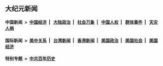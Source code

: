 ## 大纪元新闻

#### 中国新闻 &nbsp;>&nbsp; [中国经济](indexes/ncid283/README.md?08091245) &nbsp;| &nbsp; [大陆政治](indexes/ncid277/README.md?08091245) &nbsp;| &nbsp; [社会万象](indexes/ncid282/README.md?08091245) &nbsp;| &nbsp; [中国人权](indexes/ncid278/README.md?08091245) &nbsp;| &nbsp; [群体事件](indexes/ncid279/README.md?08091245) &nbsp;| &nbsp; [天灾人祸](indexes/ncid280/README.md?08091245)

#### 国际新闻 &nbsp;>&nbsp; [美中关系](indexes/nf1412576/README.md?08091245) &nbsp;| &nbsp; [台湾新闻](indexes/ncid1349361/README.md?08091245) &nbsp;| &nbsp; [香港新闻](indexes/ncid1349362/README.md?08091245) &nbsp;| &nbsp; [美国政治](indexes/ncid1078159/README.md?08091245) &nbsp;| &nbsp; [美国社会](indexes/ncid1078160/README.md?08091245) &nbsp;| &nbsp; [美国经济](indexes/ncid1078158/README.md?08091245)

#### 特别专题 &nbsp;>&nbsp; [中共百年历史](https://github.com/epoch-news/epoch-special/blob/master/README.md?08091245)  
